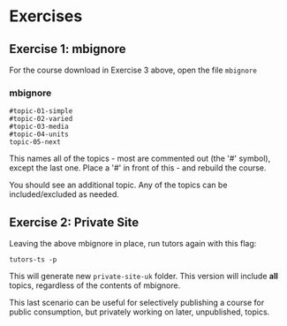 # Exercises 


## Exercise 1: mbignore

For the course download in Exercise 3 above, open the file `mbignore` 

### mbignore 

~~~
#topic-01-simple
#topic-02-varied
#topic-03-media
#topic-04-units
topic-05-next
~~~

This names all of the topics - most are commented out (the '#' symbol), except the last one. Place a '#' in front of this - and rebuild the course.

You should see an additional topic. Any of the topics can be included/excluded as needed.


## Exercise 2: Private Site

Leaving the above mbignore in place, run tutors again with this flag:

~~~
tutors-ts -p
~~~

This will generate new `private-site-uk` folder. This version will include **all** topics, regardless of the contents of mbignore. 

This last scenario can be useful for selectively publishing a course for public consumption, but privately working on later, unpublished, topics.

